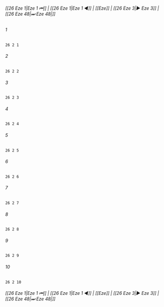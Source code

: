 
###### [[26 Eze 1|Eze 1 ⏮]] | [[26 Eze 1|Eze 1 ◀]] | [[Eze]] | [[26 Eze 3|▶ Eze 3]] | [[26 Eze 48|⏭ Eze 48|]]

###### 1
``` verse
26 2 1 
```
###### 2
``` verse
26 2 2 
```
###### 3
``` verse
26 2 3 
```
###### 4
``` verse
26 2 4 
```
###### 5
``` verse
26 2 5 
```
###### 6
``` verse
26 2 6 
```
###### 7
``` verse
26 2 7 
```
###### 8
``` verse
26 2 8 
```
###### 9
``` verse
26 2 9 
```
###### 10
``` verse
26 2 10 
```

###### [[26 Eze 1|Eze 1 ⏮]] | [[26 Eze 1|Eze 1 ◀]] | [[Eze]] | [[26 Eze 3|▶ Eze 3]] | [[26 Eze 48|⏭ Eze 48|]]

